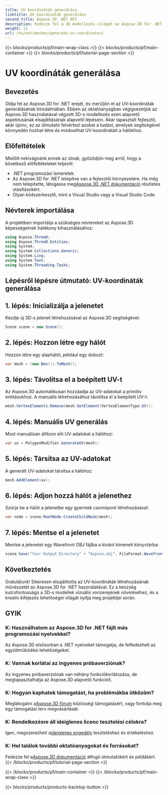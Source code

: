 ```yaml
---
title: UV koordináták generálása
linktitle: UV koordináták generálása
second_title: Aspose.3D .NET API
description: Fedezze fel a 3D modellezés világát az Aspose.3D for .NET segítségével. A Master UV könnyedén koordinálja a generálást. Emelje fel projektjeit most!
weight: 11
url: /hu/net/meshes/generate-uv-coordinates/
---
```


{{< blocks/products/pf/main-wrap-class >}}
{{< blocks/products/pf/main-container >}}
{{< blocks/products/pf/tutorial-page-section >}}

# UV koordináták generálása

## Bevezetés
Oldja fel az Aspose.3D for .NET erejét, és merüljön el az UV-koordináták generálásának birodalmában. Ebben az oktatóanyagban végigvezetjük az Aspose.3D használatával végzett 3D-s modellezés ezen alapvető aspektusának elsajátításának alapvető lépésein. Akár tapasztalt fejlesztő, akár újonc, ez az útmutató felvértezi azokat a tudást, amelyek segítségével könnyedén hozhat létre és módosíthat UV-koordinátáit a hálókhoz.
## Előfeltételek
Mielőtt nekivágnánk ennek az útnak, győződjön meg arról, hogy a következő előfeltételeket teljesíti:
- .NET programozási ismeretek.
-  Az Aspose.3D for .NET telepítve van a fejlesztői környezetére. Ha még nem telepítette, látogassa meg[Aspose.3D .NET dokumentáció](https://reference.aspose.com/3d/net/) részletes utasításokért.
- Olyan kódszerkesztő, mint a Visual Studio vagy a Visual Studio Code.
## Névterek importálása
A projektben importálja a szükséges névtereket az Aspose.3D képességeinek hatékony kihasználásához:
```csharp
using Aspose.ThreeD;
using Aspose.ThreeD.Entities;
using System;
using System.Collections.Generic;
using System.Linq;
using System.Text;
using System.Threading.Tasks;
```
## Lépésről lépésre útmutató: UV-koordináták generálása
## 1. lépés: Inicializálja a jelenetet
Kezdje új 3D-s jelenet létrehozásával az Aspose.3D segítségével:
```csharp
Scene scene = new Scene();
```
## 2. lépés: Hozzon létre egy hálót
Hozzon létre egy alaphálót, például egy dobozt:
```csharp
var mesh = (new Box()).ToMesh();
```
## 3. lépés: Távolítsa el a beépített UV-t
Az Aspose.3D automatikusan hozzáadja az UV-adatokat a primitív entitásokhoz. A manuális létrehozásához távolítsa el a beépített UV-t:
```csharp
mesh.VertexElements.Remove(mesh.GetElement(VertexElementType.UV));
```
## 4. lépés: Manuális UV generálás
Most manuálisan állítson elő UV-adatokat a hálóhoz:
```csharp
var uv = PolygonModifier.GenerateUV(mesh);
```
## 5. lépés: Társítsa az UV-adatokat
A generált UV-adatokat társítsa a hálóhoz:
```csharp
mesh.AddElement(uv);
```
## 6. lépés: Adjon hozzá hálót a jelenethez
Szúrja be a hálót a jelenetbe egy gyermek csomópont létrehozásával:
```csharp
var node = scene.RootNode.CreateChildNode(mesh);
```
## 7. lépés: Mentse el a jelenetet
Mentse a jelenetet egy Wavefront OBJ fájlba a kívánt kimeneti könyvtárba:
```csharp
scene.Save("Your Output Directory" + "Aspose.obj", FileFormat.WavefrontOBJ);
```
## Következtetés
Gratulálunk! Sikeresen elsajátította az UV-koordináták létrehozásának művészetét az Aspose.3D for .NET használatával. Ez a készség kulcsfontosságú a 3D-s modellek vizuális vonzerejének növeléséhez, és a kreatív kifejezés lehetőségei világát nyitja meg projektjei során.
## GYIK
### K: Használhatom az Aspose.3D for .NET fájlt más programozási nyelvekkel?
Az Aspose.3D elsősorban a .NET nyelveket támogatja, de felfedezheti az együttműködési lehetőségeket.
### K: Vannak korlátai az ingyenes próbaverziónak?
Az ingyenes próbaverziónak van néhány funkciókorlátozása, de megtapasztalhatja az Aspose.3D alapvető funkcióit.
### K: Hogyan kaphatok támogatást, ha problémákba ütközöm?
 Meglátogatni a[Aspose.3D fórum](https://forum.aspose.com/c/3d/18) közösségi támogatásért, vagy fontolja meg egy támogatási terv megvásárlását.
### K: Rendelkezésre áll ideiglenes licenc tesztelési célokra?
 Igen, megszerezheti a[ideiglenes engedély](https://purchase.aspose.com/temporary-license/) teszteléshez és értékeléshez.
### K: Hol találok további oktatóanyagokat és forrásokat?
 Fedezze fel a[Aspose.3D dokumentáció](https://reference.aspose.com/3d/net/) átfogó útmutatókért és példákért.
{{< /blocks/products/pf/tutorial-page-section >}}

{{< /blocks/products/pf/main-container >}}
{{< /blocks/products/pf/main-wrap-class >}}

{{< blocks/products/products-backtop-button >}}
